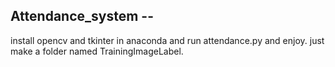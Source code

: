 ## Attendance_system --
install opencv and tkinter in anaconda and run attendance.py and enjoy.
just make a folder named TrainingImageLabel.
